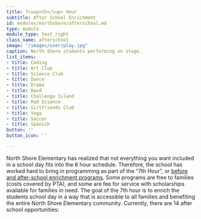 ```yaml
---
title: 7<sup>th</sup> Hour
subtitle: After School Enrichment
id: modules/northshore/afterschool.md
type: module
module_type: text_right
class_name: afterschool
image: "/images/user/play.jpg"
caption: North Shore students performing on stage.
list_items:
- title: Coding
- title: Art Club
- title: Science Club
- title: Dance
- title: Drama
- title: Band
- title: Challenge Island
- title: Mad Science
- title: Girlfriends Club
- title: Yoga
- title: Soccer
- title: Spanish
button: ''
button_icon: ''

---
```

North Shore Elementary has realized that not everything you want included in a school day fits into the 6 hour schedule.  Therefore, the school has worked hard to bring in programming as part of the “7th Hour”, or [before and after-school enrichment programs](https://www.pcsb.org/domain/8833). Some programs are free to families (costs covered by PTA), and some are fee for service with scholarships available for families in need.  The goal of the 7th hour is to enrich the students school day in a way that is accessible to all families and benefiting the entire North Shore Elementary community. Currently, there are 14 after school opportunities: